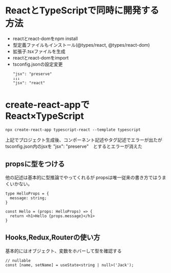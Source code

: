 # ReactとTypeScriptで同時に開発する方法
- reactとreact-domをnpm install
- 型定義ファイルもインストール(@types/react, @types/react-dom)
- 拡張子.tsxファイルを生成
- reactとreact-domをimport
- tsconfig.jsonの設定変更
  ```
  "jsx": "preserve"
  ↓↓↓
  "jsx": "react"
  ```

# create-react-appでReact×TypeScript
```
npx create-react-app typescript-react --template typescript
```
上記でプロジェクト生成後、コンポーネント記述やタグ記述でエラーが出たが
tsconfig.json内のjsxを "jsx": "preserve"　とするとエラーが消えた

## propsに型をつける
他の記述は基本的に型推論でやってくれるが
propsは唯一従来の書き方ではうまくいかない。
```tsx
type HelloProps = {
  message: string;
}

const Hello = (props: HelloProps) => {
  return <h1>Hello {props.message}</h1>
}
```

## Hooks,Redux,Routerの使い方
基本的にはオブジェクト、変数をホバーして型を確認する

```tsx
// nullable
const [name, setName] = useState<string | null>('Jack');
```